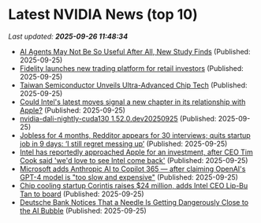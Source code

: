 # Latest NVIDIA News (top 10)
_Last updated: **2025-09-26 11:48:34**_

- [AI Agents May Not Be So Useful After All, New Study Finds](https://www.forbes.com/sites/rachelwells/2025/09/25/ai-agents-may-not-be-so-useful-after-all-new-study-finds/) (Published: 2025-09-25)
- [Fidelity launches new trading platform for retail investors](https://economictimes.indiatimes.com/tech/technology/fidelity-launches-new-trading-platform-for-retail-investors/articleshow/124116860.cms) (Published: 2025-09-25)
- [Taiwan Semiconductor Unveils Ultra-Advanced Chip Tech](https://biztoc.com/x/90e5b830e66b87e4) (Published: 2025-09-25)
- [Could Intel's latest moves signal a new chapter in its relationship with Apple?](https://www.windowscentral.com/hardware/intel/intel-approach-apple-for-investment) (Published: 2025-09-25)
- [nvidia-dali-nightly-cuda130 1.52.0.dev20250925](https://pypi.org/project/nvidia-dali-nightly-cuda130/1.52.0.dev20250925/) (Published: 2025-09-25)
- [Jobless for 4 months, Redditor appears for 30 interviews; quits startup job in 9 days: ‘I still regret messing up’](https://indianexpress.com/article/trending/trending-in-india/reddit-user-quits-job-after-9-days-join-uk-mnc-for-better-work-life-balance-10270885/) (Published: 2025-09-25)
- [Intel has reportedly approached Apple for an investment, after CEO Tim Cook said 'we'd love to see Intel come back'](https://www.pcgamer.com/hardware/intel-has-reportedly-approached-apple-for-an-investment-after-ceo-tim-cook-said-wed-love-to-see-intel-come-back/) (Published: 2025-09-25)
- [Microsoft adds Anthropic AI to Copilot 365 — after claiming OpenAI's GPT-4 model is "too slow and expensive"](https://www.windowscentral.com/artificial-intelligence/microsoft-copilot/microsoft-adds-anthropic-ai-to-copilot-365) (Published: 2025-09-25)
- [Chip cooling startup Corintis raises $24 million, adds Intel CEO Lip-Bu Tan to board](https://tech.yahoo.com/computing/articles/chip-cooling-startup-corintis-raises-110309280.html) (Published: 2025-09-25)
- [Deutsche Bank Notices That a Needle Is Getting Dangerously Close to the AI Bubble](https://gizmodo.com/deutsche-bank-notices-that-a-needle-is-getting-dangerously-close-to-the-ai-bubble-2000663370) (Published: 2025-09-25)
